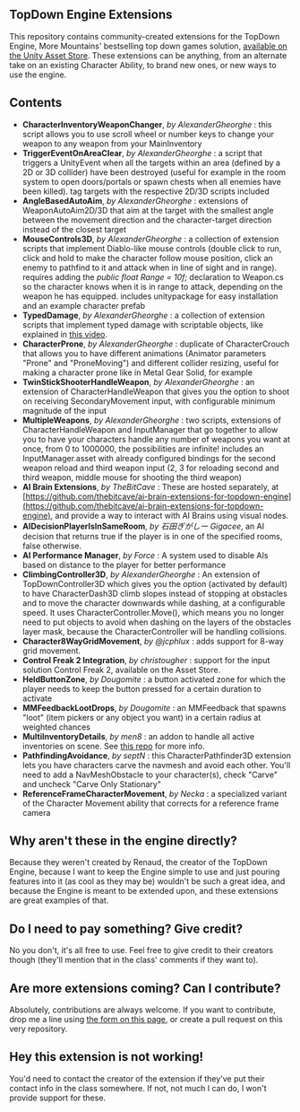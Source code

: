 ## TopDown Engine Extensions
This repository contains community-created extensions for the TopDown Engine, More Mountains' bestselling top down games solution, [available on the Unity Asset Store](https://assetstore.unity.com/packages/templates/systems/topdown-engine-89636?aid=1011lKhG). These extensions can be anything, from an alternate take on an existing Character Ability, to brand new ones, or new ways to use the engine.

## Contents
* **CharacterInventoryWeaponChanger**, _by AlexanderGheorghe_ : this script allows you to use scroll wheel or number keys to change your weapon to any weapon from your MainInventory
* **TriggerEventOnAreaClear**, _by AlexanderGheorghe_ : a script that triggers a UnityEvent when all the targets within an area (defined by a 2D or 3D collider) have been destroyed (useful for example in the room system to open doors/portals or spawn chests when all enemies have been killed). tag targets with the respective 2D/3D scripts included
* **AngleBasedAutoAim**, _by AlexanderGheorghe_ : extensions of WeaponAutoAim2D/3D that aim at the target with the smallest angle between the movement direction and the character-target direction instead of the closest target
* **MouseControls3D**, _by AlexanderGheorghe_ : a collection of extension scripts that implement Diablo-like mouse controls (double click to run, click and hold to make the character follow mouse position, click an enemy to pathfind to it and attack when in line of sight and in range). requires adding the _public float Range = 10f;_ declaration to Weapon.cs so the character knows when it is in range to attack, depending on the weapon he has equipped. includes unitypackage for easy installation and an example character prefab
* **TypedDamage**, _by AlexanderGheorghe_ : a collection of extension scripts that implement typed damage with scriptable objects, like explained in [this video](https://youtu.be/_q21rEaSlAs).
* **CharacterProne**, _by AlexanderGheorghe_ : duplicate of CharacterCrouch that allows you to have different animations (Animator parameters "Prone" and "ProneMoving") and different collider resizing, useful for making a character prone like in Metal Gear Solid, for example
* **TwinStickShooterHandleWeapon**, _by AlexanderGheorghe_ : an extension of CharacterHandleWeapon that gives you the option to shoot on receiving SecondaryMovement input, with configurable minimum magnitude of the input
* **MultipleWeapons**, _by AlexanderGheorghe_ : two scripts, extensions of CharacterHandleWeapon and InputManager that go together to allow you to have your characters handle any number of weapons you want at once, from 0 to 1000000, the possibilities are infinite! includes an InputManager.asset with already configured bindings for the second weapon reload and third weapon input (2, 3 for reloading second and third weapon, middle mouse for shooting the third weapon)
* **AI Brain Extensions**, _by TheBitCave_ : These are hosted separately, at [https://github.com/thebitcave/ai-brain-extensions-for-topdown-engine](https://github.com/thebitcave/ai-brain-extensions-for-topdown-engine), and provide a way to interact with AI Brains using visual nodes.
* **AIDecisionPlayerIsInSameRoom**, _by 石田ぎがしー Gigacee_, an AI decision that returns true if the player is in one of the specified rooms, false otherwise.
* **AI Performance Manager**, _by Force_ : A system used to disable AIs based on distance to the player for better performance
* **ClimbingController3D**, _by AlexanderGheorghe_ : An extension of TopDownController3D which gives you the option (activated by default) to have CharacterDash3D climb slopes instead of stopping at obstacles and to move the character downwards while dashing, at a configurable speed. It uses CharacterController.Move(), which means you no longer need to put objects to avoid when dashing on the layers of the obstacles layer mask, because the CharacterController will be handling collisions.
* **Character8WayGridMovement**, _by @jcphlux_ : adds support for 8-way grid movement.
* **Control Freak 2 Integration**, _by christougher_ : support for the input solution Control Freak 2, available on the Asset Store.
* **HeldButtonZone**, _by Dougomite_ : a button activated zone for which the player needs to keep the button pressed for a certain duration to activate
* **MMFeedbackLootDrops**, _by Dougomite_ : an MMFeedback that spawns "loot" (item pickers or any object you want) in a certain radius at weighted chances
* **MultiInventoryDetails**, _by men8_ : an addon to handle all active inventories on scene. See [this repo](https://github.com/men8/MultiInventoryDetails) for more info.
* **PathfindingAvoidance**, _by septN_ : this CharacterPathfinder3D extension lets you have characters carve the navmesh and avoid each other. You'll need to add a NavMeshObstacle to your character(s), check "Carve" and uncheck "Carve Only Stationary"
* **ReferenceFrameCharacterMovement**, _by Necka_ : a specialized variant of the Character Movement ability that corrects for a reference frame camera

## Why aren't these in the engine directly?
Because they weren't created by Renaud, the creator of the TopDown Engine, because I want to keep the Engine simple to use and just pouring features into it (as cool as they may be) wouldn't be such a great idea, and because the Engine is meant to be extended upon, and these extensions are great examples of that.

## Do I need to pay something? Give credit?
No you don't, it's all free to use. Feel free to give credit to their creators though (they'll mention that in the class' comments if they want to).

## Are more extensions coming? Can I contribute?
Absolutely, contributions are always welcome. If you want to contribute, drop me a line using [the form on this page](https://topdown-engine.moremountains.com/topdown-engine-contact), or create a pull request on this very repository.

## Hey this extension is not working!
You'd need to contact the creator of the extension if they've put their contact info in the class somewhere. If not, not much I can do, I won't provide support for these.
